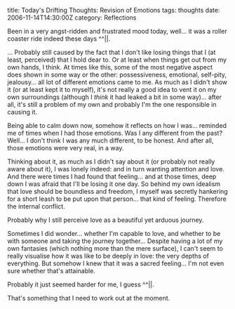 title: Today's Drifting Thoughts: Revision of Emotions
tags: thoughts
date: 2006-11-14T14:30:00Z
category: Reflections

Been in a very angst-ridden and frustrated mood today, well… it was a roller coaster ride indeed these days ^^||.

… Probably still caused by the fact that I don't like losing things that I (at least, perceived) that I hold dear to. Or at least when things get out from my own hands, I think. At times like this, some of the most negative aspect does shown in some way or the other: possessiveness, emotional, self-pity, jealousy… all lot of different emotions came to me. As much as I didn't show it (or at least kept it to myself), it's not really a good idea to vent it on my own surroundings (although I *think* it had leaked a bit in some way)… after all, it's still a problem of my own and probably I'm the one responsible in causing it.

Being able to calm down now, somehow it reflects on how I was… reminded me of times when I had those emotions. Was I any different from the past? Well… I don't think I was any much different, to be honest. And after all, those emotions were very real, in a way.

Thinking about it, as much as I didn't say about it (or probably not really aware about it), I was lonely indeed: and in turn wanting attention and love. And there were times I had found that feeling… and at those times, deep down I was afraid that I'll be losing it one day. So behind my own idealism that love should be boundless and freedom, I myself was secretly hankering for a short leash to be put upon that person… that kind of feeling. Therefore the internal conflict.

Probably why I still perceive love as a beautiful yet arduous journey.

Sometimes I did wonder… whether I'm capable to love, and whether to be with someone and taking the journey together… Despite having a lot of my own fantasies (which nothing more than the mere surface), I can't seem to really visualise how it was like to be deeply in love: the very depths of everything. But somehow I knew that it was a sacred feeling… I'm not even sure whether that's attainable.

Probably it just seemed harder for me, I guess ^^||.

That's something that I need to work out at the moment.
